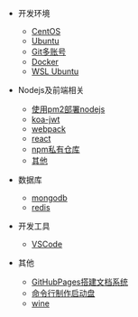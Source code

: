 - 开发环境
  - [CentOS](centos.md)
  - [Ubuntu](ubuntu.md)
  - [Git多账号](git.md)
  - [Docker](docker.md)
  - [WSL Ubuntu](wsl.md)

- Nodejs及前端相关
  - [使用pm2部署nodejs](pm2.md)
  - [koa-jwt](koajwt.md)
  - [webpack](webpack.md)
  - [react](react.md)
  - [npm私有仓库](verdaccio.md)
  - [其他](nodejs.md)

- 数据库
  - [mongodb](mongodb.md)
  - [redis](redis.md)

- 开发工具
  - [VSCode](vscode.md)

- 其他
    - [GitHubPages搭建文档系统](githubpages.md)
    - [命令行制作启动盘](dd.md)
    - [wine](wine.md)
